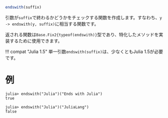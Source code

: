 ```julia
endswith(suffix)
```

引数が`suffix`で終わるかどうかをチェックする関数を作成します。すなわち、`y -> endswith(y, suffix)`に相当する関数です。

返される関数は`Base.Fix2{typeof(endswith)}`型であり、特化したメソッドを実装するために使用できます。

!!! compat "Julia 1.5"
    単一引数`endswith(suffix)`は、少なくともJulia 1.5が必要です。


# 例

```jldoctest
julia> endswith("Julia")("Ends with Julia")
true

julia> endswith("Julia")("JuliaLang")
false
```
